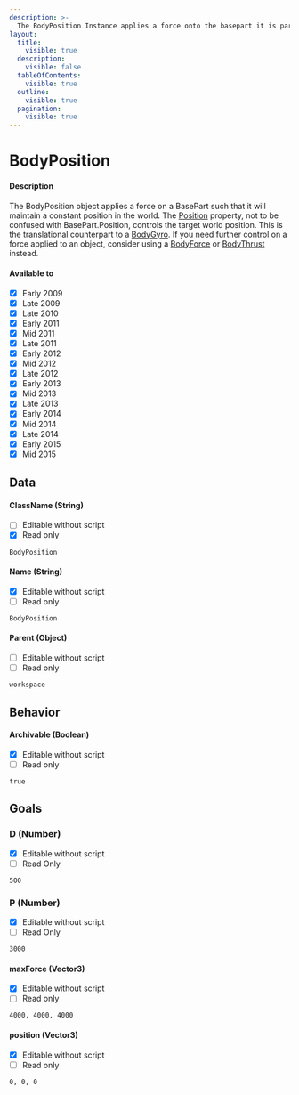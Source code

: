 ```yaml
---
description: >-
  The BodyPosition Instance applies a force onto the basepart it is parented to in such a way that it will maintain a constant position in the workspace.
layout:
  title:
    visible: true
  description:
    visible: false
  tableOfContents:
    visible: true
  outline:
    visible: true
  pagination:
    visible: true
---
```


# BodyPosition

#### Description

The BodyPosition object applies a force on a BasePart such that it will maintain a constant position in the world.
  The [Position](#position-vector3) property, not to be confused with BasePart.Position, controls the target world position.
  This is the translational counterpart to a [BodyGyro](bodygyro.md). 
  If you need further control on a force applied to an object, consider using a [BodyForce](bodyforce.md) or [BodyThrust](bodythrust.md) instead.

#### Available to

* [x] Early 2009
* [x] Late 2009
* [x] Late 2010
* [x] Early 2011
* [x] Mid 2011
* [x] Late 2011
* [x] Early 2012
* [x] Mid 2012
* [x] Late 2012
* [x] Early 2013
* [x] Mid 2013
* [x] Late 2013
* [x] Early 2014
* [x] Mid 2014
* [x] Late 2014
* [x] Early 2015
* [x] Mid 2015

## Data

#### ClassName (String)

* [ ] Editable without script
* [x] Read only

```
BodyPosition
```

#### Name (String)

* [x] Editable without script
* [ ] Read only

```
BodyPosition
```

#### Parent (Object)

* [ ] Editable without script
* [ ] Read only

```
workspace
```

## Behavior

#### Archivable (Boolean)

* [x] Editable without script
* [ ] Read only

```
true
```

## Goals

### D (Number)

* [x] Editable without script
* [ ] Read Only
      
```
500
```

### P (Number)

* [x] Editable without script
* [ ] Read Only

```
3000
```

#### maxForce (Vector3)

* [x] Editable without script
* [ ] Read only

```
4000, 4000, 4000
```

#### position (Vector3)

* [x] Editable without script
* [ ] Read only

```
0, 0, 0
```
